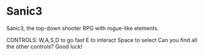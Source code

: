 Sanic3
======

Sanic3, the top-down shooter RPG with rogue-like elements.

CONTROLS:
W,A,S,D to go fast
E to interact
Space to select
Can you find all the other controls? Good luck!